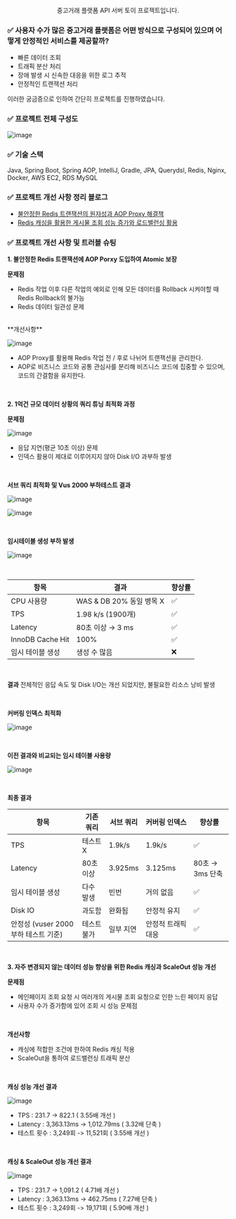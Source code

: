 <p align="center">중고거래 플랫폼 API 서버 토이 프로젝트입니다.</p>

### ✅ 사용자 수가 많은 중고거래 플랫폼은 어떤 방식으로 구성되어 있으며 어떻게 안정적인 서비스를 제공할까?
- 빠른 데이터 조회
- 트래픽 분산 처리
- 장애 발생 시 신속한 대응을 위한 로그 추적
- 안정적인 트랜잭션 처리

이러한 궁금증으로 인하여 간단히 프로젝트를 진행하였습니다.
<br/>

### ✅ 프로젝트 전체 구성도
![image](https://github.com/user-attachments/assets/7990f15f-3978-4592-8f36-4d79329915d6)

### ✅ 기술 스택

Java, Spring Boot, Spring AOP, IntelliJ, Gradle, JPA, Querydsl, Redis, Nginx, Docker, AWS EC2, RDS MySQL

### ✅ 프로젝트 개선 사항 정리 블로그

* [불안정한 Redis 트랜잭션의 원자성과 AOP Proxy 해결책](https://killerwhale1125.github.io/posts/Redis-%ED%8A%B8%EB%9E%9C%EC%9E%AD%EC%85%98%EC%9D%98-%ED%95%9C%EA%B3%84%EB%A1%9C-%EC%9D%B8%ED%95%9C-%ED%95%B4%EA%B2%B0%EC%B1%85/)
* [Redis 캐싱을 활용한 게시물 조회 성능 증가와 로드밸런싱 활용](https://killerwhale1125.github.io/posts/%EC%A1%B0%EA%B1%B4%EB%B6%80-%EC%BA%90%EC%8B%B1-%EB%B0%8F-%EC%84%B1%EB%8A%A5-%ED%85%8C%EC%8A%A4%ED%8A%B8/)

### ✅ 프로젝트 개선 사항 및 트러블 슈팅

**1. 불안정한 Redis 트랜잭션에 AOP Porxy 도입하여 Atomic 보장**

**문제점**
- Redis 작업 이후 다른 작업의 예외로 인해 모든 데이터를 Rollback 시켜야할 때 Redis Rollback의 불가능
- Redis 데이터 일관성 문제

<br/>
**개선사항**

![image](https://github.com/user-attachments/assets/bd4d5817-2f6b-4e52-87ae-11a862714be2)

- AOP Proxy를 활용해 Redis 작업 전 / 후로 나뉘어 트랜잭션을 관리한다.
- AOP로 비즈니스 코드와 공통 관심사를 분리해 비즈니스 코드에 집중할 수 있으며, 코드의 간결함을 유지한다.

<br/>

**2. 1억건 규모 데이터 상황의 쿼리 튜닝 최적화 과정**

**문제점**

![image](https://github.com/user-attachments/assets/4538f10a-6129-49c7-bcb2-001dc9d35464)

- 응답 지연(평균 10초 이상) 문제
- 인덱스 활용이 제대로 이루어지지 않아 Disk I/O 과부하 발생

<br/>

**서브 쿼리 최적화 및 Vus 2000 부하테스트 결과**

![image](https://github.com/user-attachments/assets/90e282a8-b79c-4fc3-ba39-99d06b8eae28)

![image](https://github.com/user-attachments/assets/133a8894-8820-410a-bfa7-702cd2d7794c)

<br/>

**임시테이블 생성 부하 발생**

![image](https://github.com/user-attachments/assets/38230667-ce5f-44bb-a8e3-7c511c2baaa4)

<br/>

| 항목              | 결과                       | 향상률         |
|-------------------|----------------------------|----------------|
| CPU 사용량        | WAS & DB 20% 동일 병목 X   | ✅              |
| TPS               | 1.98 k/s (1900개)          | ✅              |
| Latency           | 80초 이상 → 3 ms           | ✅              |
| InnoDB Cache Hit  | 100%                        | ✅              |
| 임시 테이블 생성  | 생성 수 많음               | ❌              |

<br/>

**결과**
전체적인 응답 속도 및 Disk I/O는 개선 되었지만, 불필요한 리소스 낭비 발생

<br/>

**커버링 인덱스 최적화**

![image](https://github.com/user-attachments/assets/30b58afc-f9a0-4942-81c6-6e2d129a02ef)

<br/>

**이전 결과와 비교되는 임시 테이블 사용량**

![image](https://github.com/user-attachments/assets/ce94db38-5a71-4333-95d0-78c5d42e3f1b)

<br/>

**최종 결과**

| 항목                         | 기존 쿼리     | 서브 쿼리    | 커버링 인덱스    | 향상률              |
|------------------------------|---------------|---------------|------------------|---------------------|
| TPS                          | 테스트 X      | 1.9k/s        | 1.9k/s           | ✅                  |
| Latency                      | 80초 이상     | 3.925ms       | 3.125ms          | 80초 → 3ms 단축     |
| 임시 테이블 생성             | 다수 발생     | 빈번          | 거의 없음        | ✅                  |
| Disk IO                      | 과도함        | 완화됨        | 안정적 유지      | ✅                  |
| 안정성 (vuser 2000 부하 테스트 기준) | 테스트 불가 | 일부 지연      | 안정적 트래픽 대응 | ✅                  |

<br/>


**3. 자주 변경되지 않는 데이터 성능 향상을 위한 Redis 캐싱과 ScaleOut 성능 개선**

**문제점**
- 메인페이지 조회 요청 시 여러개의 게시물 조회 요청으로 인한 느린 페이지 응답
- 사용자 수가 증가함에 있어 조회 시 성능 문제점
<br/>

**개선사항**
- 캐싱에 적합한 조건에 한하여 Redis 캐싱 적용
- ScaleOut을 통하여 로드밸런싱 트래픽 분산
<br/>

**캐싱 성능 개선 결과**

![image](https://github.com/user-attachments/assets/e0b47d95-bffb-4391-8d43-27d6ee251d12)
- TPS : 231.7 -> 822.1 ( 3.55배 개선 )
- Latency : 3,363.13ms → 1,012.79ms ( 3.32배 단축 )
- 테스트 횟수 : 3,249회 -> 11,521회 ( 3.55배 개선 )
<br/>

**캐싱 & ScaleOut 성능 개선 결과**

![image](https://github.com/user-attachments/assets/48ec0a1a-32e6-4e83-9c44-ee166e35b601)
- TPS : 231.7 -> 1,091.2 ( 4.71배 개선 )
- Latency : 3,363.13ms → 462.75ms ( 7.27배 단축 )
- 테스트 횟수 : 3,249회 -> 19,171회 ( 5.90배 개선 )
